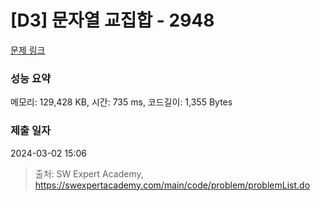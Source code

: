 # [D3] 문자열 교집합 - 2948 

[문제 링크](https://swexpertacademy.com/main/code/problem/problemDetail.do?contestProbId=AV-Un3G64SUDFAXr) 

### 성능 요약

메모리: 129,428 KB, 시간: 735 ms, 코드길이: 1,355 Bytes

### 제출 일자

2024-03-02 15:06



> 출처: SW Expert Academy, https://swexpertacademy.com/main/code/problem/problemList.do